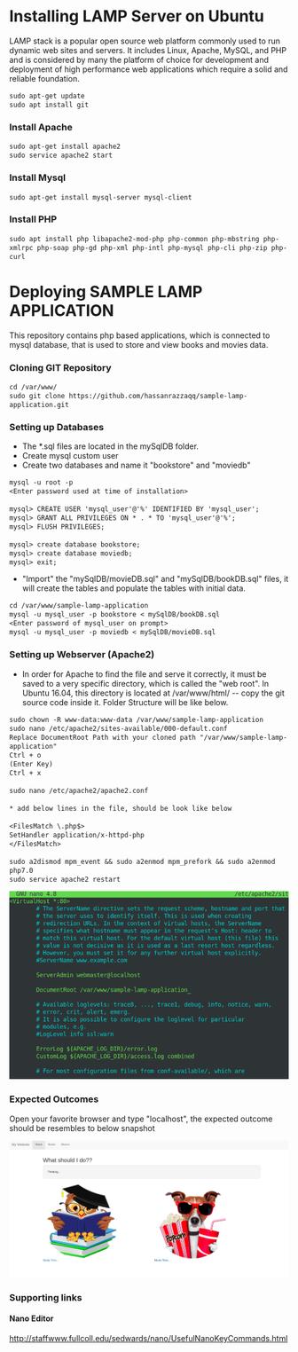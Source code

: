 # Installing LAMP Server on Ubuntu

LAMP stack is a popular open source web platform commonly used to run dynamic web sites and servers. 
It includes Linux, Apache, MySQL, and PHP and is considered by many the platform of choice for development 
and deployment of high performance web applications which require a solid and reliable foundation.

```
sudo apt-get update
sudo apt install git
```
### Install Apache
```
sudo apt-get install apache2
sudo service apache2 start
```
### Install Mysql
```
sudo apt-get install mysql-server mysql-client
```
### Install PHP
```
sudo apt install php libapache2-mod-php php-common php-mbstring php-xmlrpc php-soap php-gd php-xml php-intl php-mysql php-cli php-zip php-curl
```

# Deploying SAMPLE LAMP APPLICATION

This repository contains php based applications, which is connected to mysql database, that is used to store and view books and movies data.

### Cloning GIT Repository
```
cd /var/www/
sudo git clone https://github.com/hassanrazzaqq/sample-lamp-application.git
```
### Setting up Databases
* The *.sql files are located in the mySqlDB folder.
* Create mysql custom user
* Create two databases and name it "bookstore" and "moviedb"

```
mysql -u root -p
<Enter password used at time of installation>

mysql> CREATE USER 'mysql_user'@'%' IDENTIFIED BY 'mysql_user';
mysql> GRANT ALL PRIVILEGES ON * . * TO 'mysql_user'@'%';
mysql> FLUSH PRIVILEGES;

mysql> create database bookstore;
mysql> create database moviedb;
mysql> exit;
```
* "Import" the "mySqlDB/movieDB.sql" and "mySqlDB/bookDB.sql" files, it will create the tables and populate the tables with initial data.

```
cd /var/www/sample-lamp-application
mysql -u mysql_user -p bookstore < mySqlDB/bookDB.sql 
<Enter password of mysql_user on prompt>
mysql -u mysql_user -p moviedb < mySqlDB/movieDB.sql
```

### Setting up Webserver (Apache2)
* In order for Apache to find the file and serve it correctly, it must be saved to a very specific directory, which is called the "web root". In Ubuntu 16.04, this directory is located at /var/www/html/ -- copy the git source code inside it. Folder Structure will be like below.

```
sudo chown -R www-data:www-data /var/www/sample-lamp-application
sudo nano /etc/apache2/sites-available/000-default.conf
Replace DocumentRoot Path with your cloned path "/var/www/sample-lamp-application"
Ctrl + o 
(Enter Key)
Ctrl + x 

sudo nano /etc/apache2/apache2.conf

* add below lines in the file, should be look like below

<FilesMatch \.php$> 
SetHandler application/x-httpd-php
​</FilesMatch>

sudo a2dismod mpm_event && sudo a2enmod mpm_prefork && sudo a2enmod php7.0
sudo service apache2 restart

```
![Alt text](apache-conf.png?raw=true "Apache conf")


### Expected Outcomes

Open your favorite browser and type "localhost", the expected outcome should be resembles to below snapshot

![Alt text](outcome.png?raw=true "outcome")


### Supporting links
#### Nano Editor
http://staffwww.fullcoll.edu/sedwards/nano/UsefulNanoKeyCommands.html
